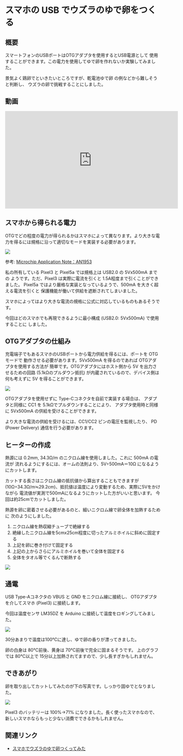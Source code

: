 # スマホの USB でウズラのゆで卵をつくる

## 概要

スマートフォンのUSBポートはOTGアダプタを使用するとUSB電源として
使用することができます。この電力を使用してゆで卵を作れないか実験してみました。

景気よく鶏卵でといきたいところですが、乾電池ゆで卵 の例などから難しそうと判断し、
ウズラの卵で挑戦することにしました。

## 動画

<iframe width="560" height="315" src="https://www.youtube.com/embed/XoHzk0J2f0c?si=W5COjgVICNYyLxdS" title="YouTube video player" frameborder="0" allow="accelerometer; autoplay; clipboard-write; encrypted-media; gyroscope; picture-in-picture; web-share" allowfullscreen></iframe>

## スマホから得られる電力

OTGでどの程度の電力が得られるかはスマホによって異なります。より大きな電力を得るには規格に沿って適切なモードを実装する必要があります。

![](./usb_powert_spec.png)

参考: [Microchip Application Note：AN1953](http://ww1.microchip.com/downloads/en/appnotes/00001953a.pdf)

私の所有している Pixel3 と Pixel5a では規格上は USB2.0 の 5Vx500mA までの
ようです。ただ、Pixel3 は実際に電流を引くと 1.5A程度まで引くことができました。
Pixel5a ではより厳格な実装となっているようで、500mA を大きく超える電流を引くと
保護機能が働いて供給を遮断されてしまいました。

スマホによってはより大きな電流の規格に公式に対応しているものもあるそうです。

今回はどのスマホでも再現できるように最小構成 (USB2.0: 5Vx500mA) で使用することに
しました。

## OTGアダプタの仕組み

充電端子でもあるスマホのUSBポートから電力供給を得るには、ポートを OTGモードで
動作させる必要があります。5Vx500mA を得るのであれば OTGアダプタを使用する方法が
簡単です。OTGアダプタにはホスト側から 5V を出力させるための回路
(5.1kΩのプルダウン抵抗) が内蔵されているので、デバイス側は何も考えずに
5V を得ることができます。

![](./cc_connection.png)

OTGアダプタを使用せずに Type-Cコネクタを自前で実装する場合は、
アダプタと同様に CC1 を 5.1kΩでプルダウンすることにより、
アダプタ使用時と同様に 5Vx500mA の供給を受けることができます。

より大きな電流の供給を受けるには、CC1/CC2 ピンの電圧を監視したり、
PD (Power Delivery) 通信を行う必要があります。

## ヒーターの作成

熱源には 0.2mm, 34.3Ω/m のニクロム線を使用しました。これに 500mA の電流が
流れるようにするには、オームの法則より、5V÷500mA＝10Ω になるようにカットします。

カットする長さはニクロム線の抵抗値から算出することもできますが
(10Ω÷34.3Ω/m≒29.2cm)、抵抗値は温度により変動するため、実際に5Vをかけながら
電流値が実測で500mAになるようにカットした方がいいと思います。
今回は約25cmでカットしました。

熱源を卵に密着させる必要があるのと、細いニクロム線で卵全体を加熱するために
次のようにしました。

1. ニクロム線を熱収縮チューブで絶縁する
2. 絶縁したニクロム線を5cmx25cm程度に切ったアルミホイルに斜めに固定する
3. 上記を卵に巻き付けて固定する
4. 上記の上からさらにアルミホイルを巻いて全体を固定する
5. 全体をタオル等でくるんで断熱する

![](./build.png)

## 通電

USB Type-Aコネクタの VBUS と GND をニクロム線に接続し、
OTGアダプタを介してスマホ (Pixel3) に接続します。

今回は温度センサ LM35DZ を Arduino に接続して温度をロギングしてみました。

![](./temp_graph.png)

30分あまりで温度は100℃に達し、ゆで卵の香りが漂ってきました。

卵の白身は 80℃前後、黄身は 70℃前後で完全に固まるそうです。
上のグラフでは 80℃以上で 15分以上加熱されてますので、少し長すぎかもしれません。

## できあがり

卵を取り出してカットしてみたのが下の写真です。しっかり固ゆでとなりました。

![](./coocked_egg.jpg)

Pixel3 のバッテリーは 100%→71% になりました。長く使ったスマホなので、
新しいスマホならもっと少ない消費でできるかもしれません。

## 関連リンク

- [スマホでウズラのゆで卵つくってみた](https://x.com/shapoco/status/1622114717354573824)
